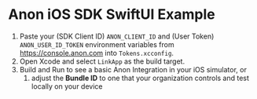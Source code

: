 # Anon iOS SDK SwiftUI Example

1. Paste your (SDK Client ID) `ANON_CLIENT_ID` and (User Token) `ANON_USER_ID_TOKEN` environment variables from https://console.anon.com into `Tokens.xcconfig`.
1. Open Xcode and select `LinkApp` as the build target. 
1. Build and Run to see a basic Anon Integration in your iOS simulator, or 
    1. adjust the **Bundle ID** to one that your organization controls and test locally on your device
